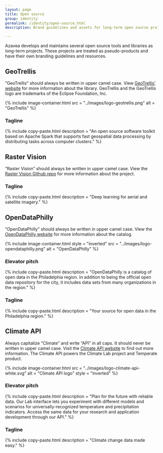 ```yaml
---
layout: page
title: Open source
group: identity
permalink: /identity/open-source.html
description: Brand guidelines and assets for long-term open source projects.

---
```

Azavea develops and maintains several open source tools and libraries as long-term projects. These projects are treated as pseudo-products and have their own branding guidelines and resources.


## GeoTrellis
“GeoTrellis” should always be written in upper camel case. View [GeoTrellis’ website](https://geotrellis.io/) for more information about the library. GeoTrellis and the GeoTrellis logo are trademarks of the Eclipse Foundation, Inc.

{% include image-container.html
  src =  "../images/logo-geotrellis.png"
  alt =  "GeoTrellis"
%}

### Tagline
{% include copy-paste.html
  description = "An open source software toolkit based on Apache Spark that supports fast geospatial data processing by distributing tasks across computer clusters."
%}

## Raster Vision
“Raster Vision” should always be written in upper camel case. View the [Raster Vision Github repo](https://github.com/azavea/raster-vision) for more information about the project.

### Tagline
{% include copy-paste.html
  description = "Deep learning for aerial and satellite imagery."
%}

## OpenDataPhilly
“OpenDataPhilly” should always be written in upper camel case. View the [OpenDataPhilly website](https://www.opendataphilly.org/) for more information about the catalog.

{% include image-container.html
  style = "inverted"
  src =  "../images/logo-opendataphilly.png"
  alt =  "OpenDataPhilly"
%}

### Elevator pitch
{% include copy-paste.html
  description = "OpenDataPhilly is a catalog of open data in the Philadelphia region. In addition to being the official open data repository for the city, it includes data sets from many organizations in the region."
%}

### Tagline
{% include copy-paste.html
  description = "Your source for open data in the Philadelphia region."
%}

## Climate API
Always capitalize “Climate” and write “API” in all caps. It should never be written in upper camel case. Visit the [Climate API website](https://climate.azavea.com/) to find out more information. The Climate API powers the Climate Lab project and Temperate product.

{% include image-container.html
  src =  "../images/logo-climate-api-white.svg"
  alt =  "Climate API logo"
  style = "inverted"
%}

### Elevator pitch
{% include copy-paste.html
  description = "Plan for the future with reliable data. Our Lab interface lets you experiment with different models and scenarios for universally-recognized temperature and precipitation indicators. Access the same data for your research and application development through our API."
%}

### Tagline
{% include copy-paste.html
  description = "Climate change data made easy."
%}
